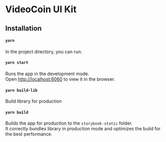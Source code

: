 # VideoCoin UI Kit

## Installation
#### `yarn`

In the project directory, you can run:
#### `yarn start`
Runs the app in the development mode.<br/>
Open [http://localhost:6060](http://localhost:9009) to view it in the browser.

#### `yarn build-lib`
Build library for production

#### `yarn build`

Builds the app for production to the `storybook-static` folder.<br/>
It correctly bundles library in production mode and optimizes the build for the best performance.
